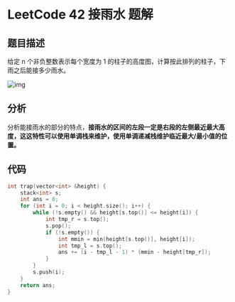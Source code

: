 # LeetCode 42 接雨水 题解

## 题目描述

给定 n 个非负整数表示每个宽度为 1 的柱子的高度图，计算按此排列的柱子，下雨之后能接多少雨水。

![img](https://assets.leetcode-cn.com/aliyun-lc-upload/uploads/2018/10/22/rainwatertrap.png)



## 分析

分析能接雨水的部分的特点，**接雨水的区间的左段一定是右段的左侧最近最大高度，这这特性可以使用单调栈来维护，使用单调递减栈维护临近最大/最小值的位置。**



## 代码

```c++
int trap(vector<int> &height) {
    stack<int> s;
    int ans = 0;
    for (int i = 0; i < height.size(); i++) {
        while (!s.empty() && height[s.top()] <= height[i]) {
            int tmp_r = s.top();
            s.pop(); 
            if (!s.empty()) {
                int mmin = min(height[s.top()], height[i]);
                int tmp_l = s.top();
                ans += (i - tmp_l - 1) * (mmin - height[tmp_r]);
            }
        }
        s.push(i);
    }
    return ans;
}

```

